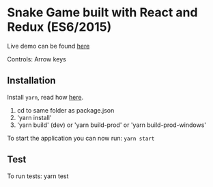 # Snake Game built with React and Redux (ES6/2015)

Live demo can be found <a href="http://output.jsbin.com/lufibec" target="_blanc">here</a>

Controls: Arrow keys

## Installation
Install `yarn`, read how [here](https://yarnpkg.com/en/docs/install).

1. cd to same folder as package.json
2. 'yarn install'
3. 'yarn build' (dev) or 'yarn build-prod' or 'yarn build-prod-windows'

To start the application you can now run: `yarn start`

## Test
To run tests: yarn test

